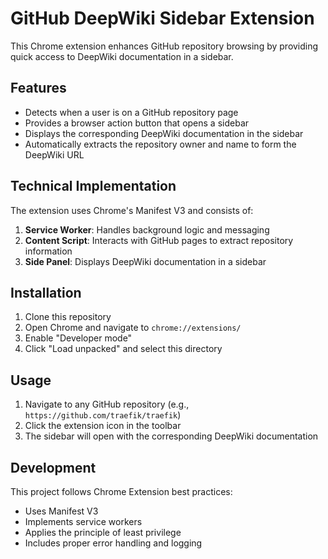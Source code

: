 # GitHub DeepWiki Sidebar Extension

This Chrome extension enhances GitHub repository browsing by providing quick access to DeepWiki documentation in a sidebar.

## Features

- Detects when a user is on a GitHub repository page
- Provides a browser action button that opens a sidebar
- Displays the corresponding DeepWiki documentation in the sidebar
- Automatically extracts the repository owner and name to form the DeepWiki URL

## Technical Implementation

The extension uses Chrome's Manifest V3 and consists of:

1. **Service Worker**: Handles background logic and messaging
2. **Content Script**: Interacts with GitHub pages to extract repository information
3. **Side Panel**: Displays DeepWiki documentation in a sidebar

## Installation

1. Clone this repository
2. Open Chrome and navigate to `chrome://extensions/`
3. Enable "Developer mode"
4. Click "Load unpacked" and select this directory

## Usage

1. Navigate to any GitHub repository (e.g., `https://github.com/traefik/traefik`)
2. Click the extension icon in the toolbar
3. The sidebar will open with the corresponding DeepWiki documentation

## Development

This project follows Chrome Extension best practices:
- Uses Manifest V3
- Implements service workers
- Applies the principle of least privilege
- Includes proper error handling and logging
